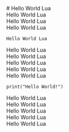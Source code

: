 <html>

  <head>
    <meta charset="UTF-8">
  </head>
  # Hello World Lua<br/>
  Hello World Lua<br/>
  Hello World Lua<br/>
  Hello World Lua<br/>
  <body>

    Hello World Lua
    
  </body>
  Hello World Lua<br/>
  Hello World Lua<br/>
  Hello World Lua<br/>
  Hello World Lua<br/>
  Hello World Lua<br/>
  <body>

    print("Hello World!")
    
  </body>
  Hello World Lua<br/>
  Hello World Lua<br/>
  Hello World Lua<br/>
  Hello World Lua<br/>
  Hello World Lua<br/>
</html>
